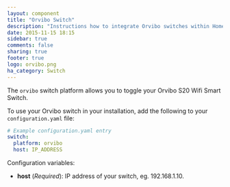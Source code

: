 ```yaml
---
layout: component
title: "Orvibo Switch"
description: "Instructions how to integrate Orvibo switches within Home Assistant."
date: 2015-11-15 18:15
sidebar: true
comments: false
sharing: true
footer: true
logo: orvibo.png
ha_category: Switch
---
```


The `orvibo` switch platform allows you to toggle your Orvibo S20 Wifi Smart Switch.

To use your Orvibo switch in your installation, add the following to your `configuration.yaml` file:

```yaml
# Example configuration.yaml entry
switch:
  platform: orvibo
  host: IP_ADDRESS
```

Configuration variables:

- **host** (*Required*): IP address of your switch, eg. 192.168.1.10.

